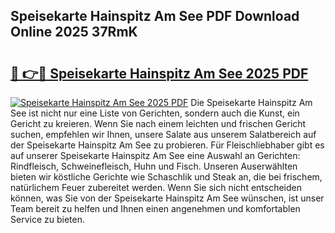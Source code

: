 ## Speisekarte Hainspitz Am See PDF Download Online 2025 37RmK

# <h2><a href="http://gc6ulq.nevu.top/?p=Speisekarte+Hainspitz+Am+See">🔗 👉🔴 Speisekarte Hainspitz Am See 2025 PDF</a></h2>

[![Speisekarte Hainspitz Am See 2025 PDF](https://i.imgur.com/dBaPXMq.png)](http://gc6ulq.nevu.top/?p=Speisekarte+Hainspitz+Am+See)
Die Speisekarte Hainspitz Am See ist nicht nur eine Liste von Gerichten, sondern auch die Kunst, ein Gericht zu kreieren. Wenn Sie nach einem leichten und frischen Gericht suchen, empfehlen wir Ihnen, unsere Salate aus unserem Salatbereich auf der Speisekarte Hainspitz Am See zu probieren. Für Fleischliebhaber gibt es auf unserer Speisekarte Hainspitz Am See eine Auswahl an Gerichten: Rindfleisch, Schweinefleisch, Huhn und Fisch. Unseren Auserwählten bieten wir köstliche Gerichte wie Schaschlik und Steak an, die bei frischem, natürlichem Feuer zubereitet werden. Wenn Sie sich nicht entscheiden können, was Sie von der Speisekarte Hainspitz Am See wünschen, ist unser Team bereit zu helfen und Ihnen einen angenehmen und komfortablen Service zu bieten.
